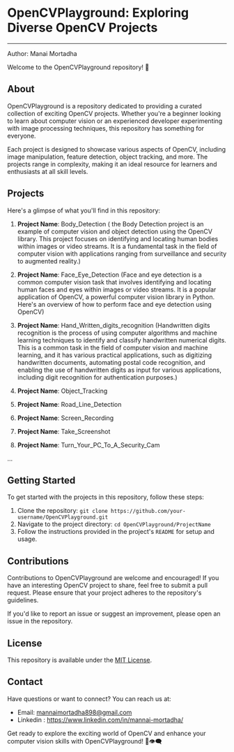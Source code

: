 # OpenCVPlayground: Exploring Diverse OpenCV Projects
--------------------------------------------------------------------------
Author: Manai Mortadha

Welcome to the OpenCVPlayground repository! 🚀


## About

OpenCVPlayground is a repository dedicated to providing a curated collection of exciting OpenCV projects. Whether you're a beginner looking to learn about computer vision or an experienced developer experimenting with image processing techniques, this repository has something for everyone.

Each project is designed to showcase various aspects of OpenCV, including image manipulation, feature detection, object tracking, and more. The projects range in complexity, making it an ideal resource for learners and enthusiasts at all skill levels.

## Projects

Here's a glimpse of what you'll find in this repository:

1. **Project Name**: Body_Detection ( the Body Detection project is an example of computer vision and object detection using the OpenCV library. This project focuses on identifying and locating human bodies within images or video streams. It is a fundamental task in the field of computer vision with applications ranging from surveillance and security to augmented reality.)
 
2. **Project Name**: Face_Eye_Detection (Face and eye detection is a common computer vision task that involves identifying and locating human faces and eyes within images or video streams. It is a popular application of OpenCV, a powerful computer vision library in Python. Here's an overview of how to perform face and eye detection using OpenCV)
   
3. **Project Name**: Hand_Written_digits_recognition (Handwritten digits recognition is the process of using computer algorithms and machine learning techniques to identify and classify handwritten numerical digits. This is a common task in the field of computer vision and machine learning, and it has various practical applications, such as digitizing handwritten documents, automating postal code recognition, and enabling the use of handwritten digits as input for various applications, including digit recognition for authentication purposes.)

4. **Project Name**: Object_Tracking
5. **Project Name**: Road_Line_Detection
6. **Project Name**: Screen_Recording
7. **Project Name**: Take_Screenshot
8. **Project Name**: Turn_Your_PC_To_A_Security_Cam

...

## Getting Started

To get started with the projects in this repository, follow these steps:

1. Clone the repository: `git clone https://github.com/your-username/OpenCVPlayground.git`
2. Navigate to the project directory: `cd OpenCVPlayground/ProjectName`
3. Follow the instructions provided in the project's `README` for setup and usage.

## Contributions

Contributions to OpenCVPlayground are welcome and encouraged! If you have an interesting OpenCV project to share, feel free to submit a pull request. Please ensure that your project adheres to the repository's guidelines.

If you'd like to report an issue or suggest an improvement, please open an issue in the repository.

## License

This repository is available under the [MIT License](link-to-license-file).

## Contact

Have questions or want to connect? You can reach us at:
- Email: mannaimortadha898@gmail.com
- Linkedin : https://www.linkedin.com/in/mannai-mortadha/

Get ready to explore the exciting world of OpenCV and enhance your computer vision skills with OpenCVPlayground! 📸👁️‍🗨️

